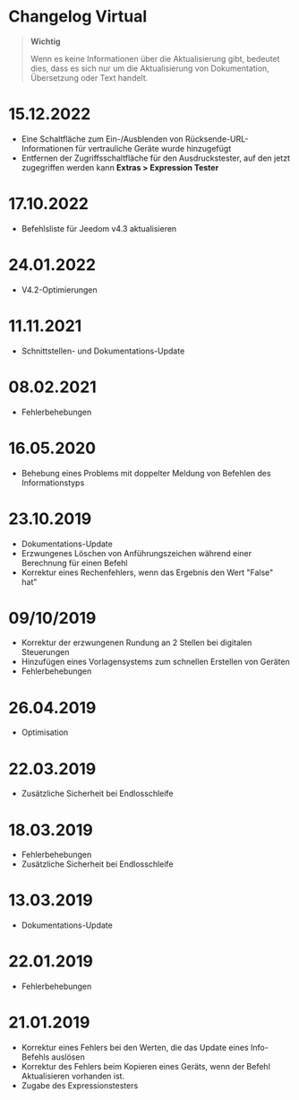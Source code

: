 # Changelog Virtual

>**Wichtig**
>
>Wenn es keine Informationen über die Aktualisierung gibt, bedeutet dies, dass es sich nur um die Aktualisierung von Dokumentation, Übersetzung oder Text handelt.

# 15.12.2022

- Eine Schaltfläche zum Ein-/Ausblenden von Rücksende-URL-Informationen für vertrauliche Geräte wurde hinzugefügt
- Entfernen der Zugriffsschaltfläche für den Ausdruckstester, auf den jetzt zugegriffen werden kann **Extras > Expression Tester**

# 17.10.2022

- Befehlsliste für Jeedom v4.3 aktualisieren

# 24.01.2022

- V4.2-Optimierungen

# 11.11.2021

- Schnittstellen- und Dokumentations-Update

# 08.02.2021

- Fehlerbehebungen

# 16.05.2020

- Behebung eines Problems mit doppelter Meldung von Befehlen des Informationstyps

# 23.10.2019

- Dokumentations-Update
- Erzwungenes Löschen von Anführungszeichen während einer Berechnung für einen Befehl
- Korrektur eines Rechenfehlers, wenn das Ergebnis den Wert "False" hat"

# 09/10/2019

- Korrektur der erzwungenen Rundung an 2 Stellen bei digitalen Steuerungen
- Hinzufügen eines Vorlagensystems zum schnellen Erstellen von Geräten
- Fehlerbehebungen

# 26.04.2019

- Optimisation

# 22.03.2019

- Zusätzliche Sicherheit bei Endlosschleife

# 18.03.2019

- Fehlerbehebungen
- Zusätzliche Sicherheit bei Endlosschleife

# 13.03.2019

- Dokumentations-Update

# 22.01.2019

- Fehlerbehebungen

# 21.01.2019

- Korrektur eines Fehlers bei den Werten, die das Update eines Info-Befehls auslösen
- Korrektur des Fehlers beim Kopieren eines Geräts, wenn der Befehl Aktualisieren vorhanden ist.
- Zugabe des Expressionstesters
